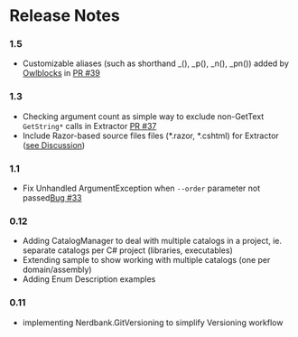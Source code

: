 # Release Notes

### 1.5
* Customizable aliases (such as shorthand _(), _p(), _n(), _pn()) added by [Owlblocks](https://github.com/Owlblocks) in [PR #39](https://github.com/perpetualKid/GetText.NET/pull/39)

### 1.3
* Checking argument count as simple way to exclude non-GetText `GetString*` calls in Extractor [PR #37](https://github.com/perpetualKid/GetText.NET/pull/37)
* Include Razor-based source files files (*.razor, *.cshtml) for Extractor ([see Discussion](https://github.com/perpetualKid/GetText.NET/discussions/35))

### 1.1
* Fix Unhandled ArgumentException when `--order` parameter not passed[Bug #33](https://github.com/perpetualKid/GetText.NET/issues/33)

### 0.12
* Adding CatalogManager to deal with multiple catalogs in a project, ie. separate catalogs per C# project (libraries, executables)
* Extending sample to show working with multiple catalogs (one per domain/assembly)
* Adding Enum Description examples

### 0.11
* implementing Nerdbank.GitVersioning to simplify Versioning workflow
